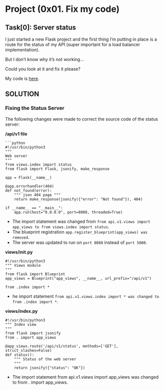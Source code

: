 # Project (0x01. Fix my code)


## Task[0]: Server status

I just started a new Flask project and the first thing I’m putting in place is a route for the status of my API (super important for a load balancer implementation).

But I don’t know why it’s not working…

Could you look at it and fix it please?

My code is [here](https://github.com/alx-tools/0x01-Fix_My_Code_Challenge/tree/master/status_server/).<br>


## SOLUTION

### Fixing the Status Server
The following changes were made to correct the source code of the status server:<br>

**/api/v1 file**
```
```python
#!/usr/bin/python3
"""
Web server
"""
from views.index import status
from flask import Flask, jsonify, make_response

app = Flask(__name__)

@app.errorhandler(404)
def not_found(error):
    """ json 404 page """
    return make_response(jsonify({"error": "Not found"}), 404)

if __name__ == "__main__":
    app.run(host="0.0.0.0", port=8080, threaded=True)
```

* The import statement was changed from `from api.v1.views import app_views to from views.index import status`.
* The blueprint registration `app.register_blueprint(app_views) was removed`.
* The server was updated to run on `port 8080` instead of `port 5000`.<br>

**views/init.py**
```
#!/usr/bin/python3
""" Views module
"""
from flask import Blueprint
app_views = Blueprint("app_views", __name__, url_prefix="/api/v1")

from .index import *
```

* he import statement `from api.v1.views.index import * was changed to from .index import *`.<br>


**views/index.py**
```
#!/usr/bin/python3
""" Index view
"""
from flask import jsonify
from . import app_views

@app_views.route('/api/v1/status', methods=['GET'], strict_slashes=False)
def status():
    """ Status of the web server
    """
    return jsonify({"status": "OK"})
```

* The import statement from api.v1.views import app_views was changed to from . import app_views.
